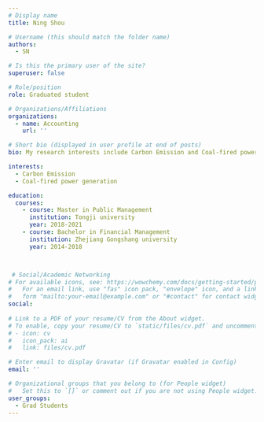 ```yaml
---
# Display name
title: Ning Shou

# Username (this should match the folder name)
authors:
  - SN

# Is this the primary user of the site?
superuser: false

# Role/position
role: Graduated student

# Organizations/Affiliations
organizations:
  - name: Accounting
    url: ''

# Short bio (displayed in user profile at end of posts)
bio: My research interests include Carbon Emission and Coal-fired power generation

interests:
  - Carbon Emission
  - Coal-fired power generation

education:
  courses:
    - course: Master in Public Management
      institution: Tongji university
      year: 2018-2021
    - course: Bachelor in Financial Management
      institution: Zhejiang Gongshang university
      year: 2014-2018



 # Social/Academic Networking
# For available icons, see: https://wowchemy.com/docs/getting-started/page-builder/#icons
#   For an email link, use "fas" icon pack, "envelope" icon, and a link in the
#   form "mailto:your-email@example.com" or "#contact" for contact widget.
social:
  
# Link to a PDF of your resume/CV from the About widget.
# To enable, copy your resume/CV to `static/files/cv.pdf` and uncomment the lines below.
# - icon: cv
#   icon_pack: ai
#   link: files/cv.pdf

# Enter email to display Gravatar (if Gravatar enabled in Config)
email: ''

# Organizational groups that you belong to (for People widget)
#   Set this to `[]` or comment out if you are not using People widget.
user_groups:
  - Grad Students
---
```


